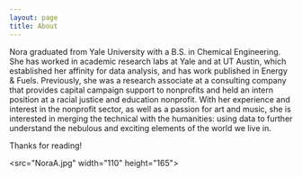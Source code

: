 ```yaml
---
layout: page
title: About
---
```


Nora graduated from Yale University with a B.S. in Chemical Engineering. She has worked in academic research labs at Yale and at UT Austin, which established her affinity for data analysis, and has work published in Energy & Fuels. Previously, she was a research associate at a consulting company that provides capital campaign support to nonprofits and held an intern position at a racial justice and education nonprofit. With her experience and interest in the nonprofit sector, as well as a passion for art and music, she is interested in merging the technical with the humanities: using data to further understand the nebulous and exciting elements of the world we live in. 

Thanks for reading!

<src="NoraA.jpg" width="110" height="165">